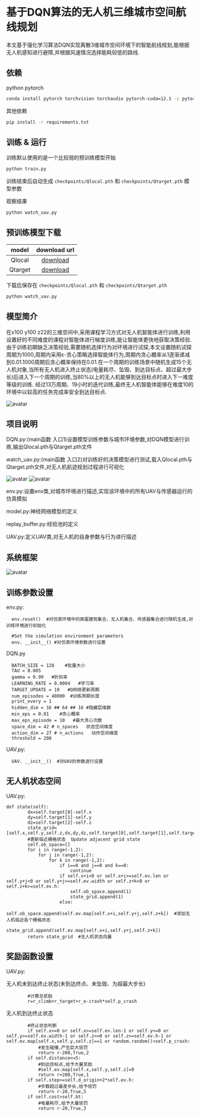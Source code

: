
# 基于DQN算法的无人机三维城市空间航线规划

本文基于强化学习算法DQN实现离散3维城市空间环境下的智能航线规划,能根据无人机感知进行避障,并根据风速情况选择能耗较低的路线.

## 依赖

python pytorch

```bash
conda install pytorch torchvision torchaudio pytorch-cuda=12.1 -c pytorch -c nvidia
```

其他依赖

```bash
pip install -r requirements.txt
```

## 训练 & 运行

训练默认使用的是一个比较弱的预训练模型开始

```bash
python train.py
```

训练结束后自动生成 `checkpoints/Qlocal.pth` 和 `checkpoints/Qtarget.pth` 模型参数

观察结果

```bash
python watch_uav.py
```

## 预训练模型下载

|  model  | download url |
| :-----: | :----------: |
| Qlocal  | [download]() |
| Qtarget | [download]() |

下载后保存在 `checkpoints/Qlocal.pth` 和 `checkpoints/Qtarget.pth`

```bash
python watch_uav.py
```

## 模型简介
在x100 y100 z22的三维空间中,采用课程学习方式对无人机智能体进行训练,利用设置好的不同难度的课程对智能体进行梯度训练,能让智能体更快地获取决策经验.由于训练初期缺乏决策经验,需要随机选择行为对环境进行试探,本文设置随机试探周期为1000,周期内采用ε-贪心策略选择智能体行为,周期内贪心概率从1逐渐递减到0.01.1000周期后贪心概率保持在0.01.在一个周期的训练场景中随机生成15个无人机对象,当所有无人机进入终止状态(电量耗尽、坠毁、到达目标点、超过最大步长)后进入下一个周期的训练,当80%以上的无人机能够到达目标点时进入下一难度等级的训练.
经过13万周期、19小时的迭代训练,最终无人机智能体能够在难度10的环境中以较高的任务完成率安全到达目标点.

![avatar](./images/航迹图.jpg)

## 项目说明 

DQN.py:(main函数 入口1)设置模型训练参数与城市环境参数,对DQN模型进行训练,输出Qlocal.pth与Qtarget.pth文件

watch_uav.py:(main函数 入口2)对训练好的决策模型进行测试,载入Qlocal.pth与Qtarget.pth文件,对无人机航迹规划过程进行可视化

![avatar](./images/path1.gif) ![avatar](./images/path2.gif)

env.py:设置env类,对城市环境进行描述,实现该环境中的所有UAV与传感器运行的仿真模拟

model.py:神经网络模型的定义

replay_buffer.py:经验池的定义

UAV.py:定义UAV类,对无人机的自身参数与行为进行描述

## 系统框架
![avatar](./images/DQN无人机航迹规划系统框架图.jpg)
## 训练参数设置 
env.py:
~~~ 
  env.reset()  #对仿真环境中的房屋建筑集合、无人机集合、传感器集合进行随机生成,对训练环境进行初始化 
  
  #Set the simulation environment parameters
  env. __init__() #对仿真环境参数进行设置
~~~
DQN.py
~~~ 
  BATCH_SIZE = 128    #批量大小
  TAU = 0.005 
  gamma = 0.99   #折扣率
  LEARNING_RATE = 0.0004   #学习率
  TARGET_UPDATE = 10   #Q网络更新周期 
  num_episodes = 40000  #训练周期长度 
  print_every = 1  
  hidden_dim = 16 ## 64 ## 16 #隐藏层维数 
  min_eps = 0.01    #贪心概率
  max_eps_episode = 10   #最大贪心次数
  space_dim = 42 # n_spaces   状态空间维度
  action_dim = 27 # n_actions   动作空间维度
  threshold = 200    
~~~
UAV.py:
~~~ 
  UAV. __init__()  #对UAV的参数进行设置
~~~
## 无人机状态空间
UAV.py:
~~~ 
def state(self):
        dx=self.target[0]-self.x
        dy=self.target[1]-self.y
        dz=self.target[2]-self.z
        state_grid=    [self.x,self.y,self.z,dx,dy,dz,self.target[0],self.target[1],self.target[2],self.d_origin,self.step,self.distance,self.dir,self.p_crash,self.now_bt,self.cost]
        #更新临近栅格状态  Update adjacent grid state
        self.ob_space=[]
        for i in range(-1,2):
            for j in range(-1,2):
                for k in range(-1,2):
                    if i==0 and j==0 and k==0:
                        continue
                    if self.x+i<0 or self.x+i>=self.ev.len or self.y+j<0 or self.y+j>=self.ev.width or self.z+k<0 or self.z+k>=self.ev.h:
                        self.ob_space.append(1) 
                        state_grid.append(1)
                    else:
                        self.ob_space.append(self.ev.map[self.x+i,self.y+j,self.z+k])  #添加无人机临近各个栅格状态
                        state_grid.append(self.ev.map[self.x+i,self.y+j,self.z+k])
        return state_grid  #无人机状态向量
~~~

## 奖励函数设置
UAV.py:

无人机未到达终止状态(未到达终点、未坠毁、为超最大步长)
~~~
        #计算总奖励 
        r=r_climb+r_target+r_e-crash*self.p_crash   
~~~
无人机到达终止状态
~~~
        #终止状态判断
        if self.x<=0 or self.x>=self.ev.len-1 or self.y<=0 or self.y>=self.ev.width-1 or self.z<=0 or self.z>=self.ev.h-1 or self.ev.map[self.x,self.y,self.z]==1 or random.random()<self.p_crash:
            #发生碰撞,产生巨大惩罚
            return r-200,True,2
        if self.distance<=5:
            #到达目标点,给予大量奖励
            #self.ev.map[self.x,self.y,self.z]=0
            return r+200,True,1 
        if self.step>=self.d_origin+2*self.ev.h:
            #步数超过最差步长,给予惩罚
            return r-20,True,5
        if self.cost>self.bt:
            #电量耗尽,给予大量惩罚
            return r-20,True,3
~~~
